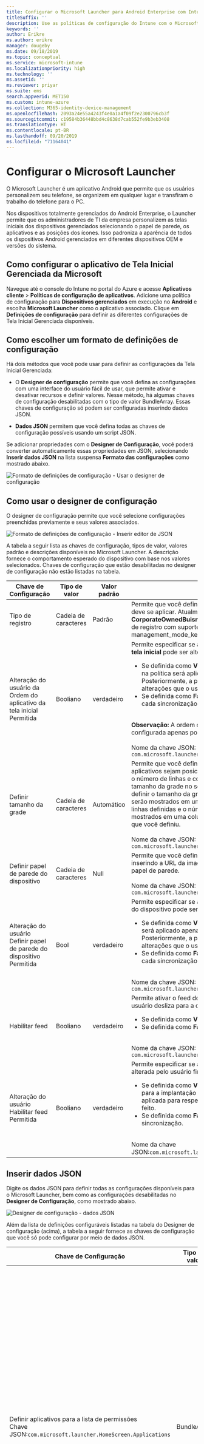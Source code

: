 ```yaml
---
title: Configurar o Microsoft Launcher para Android Enterprise com Intune
titleSuffix: ''
description: Use as políticas de configuração do Intune com o Microsoft Launcher.
keywords: ''
author: Erikre
ms.author: erikre
manager: dougeby
ms.date: 09/18/2019
ms.topic: conceptual
ms.service: microsoft-intune
ms.localizationpriority: high
ms.technology: ''
ms.assetid: ''
ms.reviewer: priyar
ms.suite: ems
search.appverid: MET150
ms.custom: intune-azure
ms.collection: M365-identity-device-management
ms.openlocfilehash: 2093a24e55a4243f4e0a1a4f09f2e2300796cb3f
ms.sourcegitcommit: c19584b36448bbd4c8638d7cab552fe9b3eb3408
ms.translationtype: HT
ms.contentlocale: pt-BR
ms.lasthandoff: 09/20/2019
ms.locfileid: "71164041"
---
```

# <a name="configure-microsoft-launcher"></a>Configurar o Microsoft Launcher

O Microsoft Launcher é um aplicativo Android que permite que os usuários personalizem seu telefone, se organizem em qualquer lugar e transfiram o trabalho do telefone para o PC. 

Nos dispositivos totalmente gerenciados do Android Enterprise, o Launcher permite que os administradores de TI da empresa personalizem as telas iniciais dos dispositivos gerenciados selecionando o papel de parede, os aplicativos e as posições dos ícones. Isso padroniza a aparência de todos os dispositivos Android gerenciados em diferentes dispositivos OEM e versões do sistema. 

## <a name="how-to-configure-the-microsoft-managed-home-screen-app"></a>Como configurar o aplicativo de Tela Inicial Gerenciada da Microsoft 

Navegue até o console do Intune no portal do Azure e acesse **Aplicativos cliente** > **Políticas de configuração de aplicativos**. Adicione uma política de configuração para **Dispositivos gerenciados** em execução no **Android** e escolha **Microsoft Launcher** como o aplicativo associado. Clique em **Definições de configuração** para definir as diferentes configurações de Tela Inicial Gerenciada disponíveis. 

## <a name="choosing-a-configuration-settings-format"></a>Como escolher um formato de definições de configuração 

Há dois métodos que você pode usar para definir as configurações da Tela Inicial Gerenciada: 

- O **Designer de configuração** permite que você defina as configurações com uma interface do usuário fácil de usar, que permite ativar e desativar recursos e definir valores. Nesse método, há algumas chaves de configuração desabilitadas com o tipo de valor BundleArray. Essas chaves de configuração só podem ser configuradas inserindo dados JSON. 

- **Dados JSON** permitem que você defina todas as chaves de configuração possíveis usando um script JSON. 

Se adicionar propriedades com o **Designer de Configuração**, você poderá converter automaticamente essas propriedades em JSON, selecionando **Inserir dados JSON** na lista suspensa **Formato das configurações** como mostrado abaixo.

   ![Formato de definições de configuração - Usar o designer de configuração](./media/configure-microsoft-launcher/configure-microsoft-launcher-01.png)

## <a name="using-configuration-designer"></a>Como usar o designer de configuração

O designer de configuração permite que você selecione configurações preenchidas previamente e seus valores associados.

   ![Formato de definições de configuração - Inserir editor de JSON](./media/configure-microsoft-launcher/configure-microsoft-launcher-02.png)

A tabela a seguir lista as chaves de configuração, tipos de valor, valores padrão e descrições disponíveis no Microsoft Launcher. A descrição fornece o comportamento esperado do dispositivo com base nos valores selecionados. Chaves de configuração que estão desabilitadas no designer de configuração não estão listadas na tabela.

|    Chave de Configuração    |    Tipo de valor    |    Valor padrão    |    Descrição     |
|---------------------------------------------------|------------------|---------------------|-------------------------------------------------------------------------------------------------------------------------------------------------------------------------------------------------------------------------------------------------------------------------------------------------------------------------------------------------------------------------------------------------------------------------------------------------------------------------------------------------------------------------------------------------------------------------------|
|    Tipo de registro    |    Cadeia de caracteres     |    Padrão    |    Permite que você defina o tipo de registro ao qual essa política deve se aplicar. Atualmente, o valor **Padrão** refere-se a **CorporateOwnedBuisnessOnly**. Atualmente, não há outros tipos de registro com suporte.        Nome de chave JSON: management_mode_key        |
|    Alteração do usuário da Ordem do aplicativo da tela inicial   Permitida    |    Booliano    |    verdadeiro    |    Permite especificar se a configuração **Ordem do aplicativo na tela inicial** pode ser alterada pelo usuário final.<ul><li>Se definida como **Verdadeira**, a ordem do aplicativo definida na política será aplicada apenas para a implantação inicial. Posteriormente, a política não será aplicada para respeitar as alterações que o usuário possa ter feito.</li><li>Se definida como **Falsa**, a ordem do aplicativo será imposta a cada sincronização.</li></ul><br>**Observação:** A ordem do Aplicativo na Tela Inicial pode ser configurada apenas por meio do editor JSON.<br><br>Nome da chave JSON:<br>`com.microsoft.launcher.HomeScreen.AppOrder.UserChangeAllowed`    |
|    Definir tamanho da grade    |    Cadeia de caracteres    |    Automático    |    Permite que você defina o tamanho da grade para que aplicativos sejam posicionados na tela inicial. Você pode definir o número de linhas e colunas de aplicativo para definir o tamanho da grade no seguinte formato: `columns;rows`. Se você definir o tamanho da grade, o número máximo de aplicativos que serão mostrados em uma linha na tela inicial será o número de linhas definidas e o número máximo de aplicativos que serão mostrados em uma coluna na tela inicial o número de colunas que você definiu.<br><br>        Nome da chave JSON:<br>`com.microsoft.launcher.HomeScreen.GridSize`    |
|    Definir papel de parede do dispositivo    |    Cadeia de caracteres    |    Null    |    Permite que você defina um papel de parede de sua preferência, inserindo a URL da imagem que você deseja definir como um papel de parede.<br><br>Nome da chave JSON:<br>`com.microsoft.launcher.Wallpaper.URL`    |
|    Alteração do usuário Definir papel de parede do dispositivo   Permitida    |    Bool    |    verdadeiro    |    Permite especificar se a configuração Definir papel de parede do dispositivo pode ser alterada pelo usuário final.<ul><li>Se definida como **Verdadeira**, o papel de parede na política será aplicado apenas para a implantação inicial. Posteriormente, a política não será aplicada para respeitar as alterações que o usuário possa ter feito.</li><li>Se definida como **Falsa**, o papel de parede será aplicado a cada sincronização.</li></ul><br>Nome da chave JSON:<br>`com.microsoft.launcher.Wallpaper.URL.UserChangeAllowed`        |
|    Habilitar feed    |    Booliano    |    verdadeiro    |    Permite ativar o feed do iniciador no dispositivo quando o usuário desliza para a direita na tela inicial.<ul><li>Se definida como **Verdadeira**, o feed será habilitado.</li><li>Se definida como **Falsa**, o feed será desabilitado.</li></ul><br>Nome da chave JSON:<br>`com.microsoft.launcher.Feed.Enabled`    |
|    Alteração do usuário Habilitar feed Permitida    |    Booliano    |    verdadeiro    |     Permite especificar se a configuração **Habilitar feed** pode ser alterada pelo usuário final.<ul><li>Se definida como **Verdadeira**, o feed será aplicado apenas para a implantação inicial. Posteriormente, a política não será aplicada para respeitar as alterações que o usuário possa ter feito.</li><li>Se definida como **Falsa**, o feed será imposto a cada sincronização.</li></ul><br>Nome da chave JSON:`com.microsoft.launcher.Feed.Enabled.UserChangeAllowed`    |

## <a name="enter-json-data"></a>Inserir dados JSON

Digite os dados JSON para definir todas as configurações disponíveis para o Microsoft Launcher, bem como as configurações desabilitadas no **Designer de Configuração**, como mostrado abaixo.

   ![Designer de configuração - dados JSON](./media/configure-microsoft-launcher/configure-microsoft-launcher-03.png)

Além da lista de definições configuráveis listadas na tabela do Designer de configuração (acima), a tabela a seguir fornece as chaves de configuração que você só pode configurar por meio de dados JSON.

|    Chave de Configuração    |    Tipo de valor    |    Valor padrão    |    Descrição     |
|----------------------------------------------------------------------------------------------------|-------------------|-------------------------------------------------------------------------------------|------------------------------------------------------------------------------------------------------------------------------------------------------------------------------------------------------------------------------------------------------------------------------------------------------------------------------------------------------------------------------------------------------------------------------------------------------------------------------------------------------------------------------------------------------------------------------------------------------------------------------------------------------------------------------------|
|    Definir aplicativos para a lista de permissões<br>Chave JSON:`com.microsoft.launcher.HomeScreen.Applications`    |    BundleArray    | Consulte: [Definir aplicativos para a lista de permissões](configure-microsoft-launcher.md#set-allow-listed-applications)</sup>    |    Permite definir o conjunto de aplicativos visíveis na tela inicial entre os aplicativos instalados no dispositivo. Você pode definir os aplicativos inserindo o nome do pacote dos aplicativos que você deseja tornar visíveis, por exemplo, `com.android.settings` torna as configurações acessíveis na tela inicial. Os aplicativos da lista de permissões nesta seção já devem estar instalados no dispositivo para que fiquem visíveis na tela inicial.<p>Propriedades:<ul><li>**Pacote:** O nome do pacote de aplicativos</li><li>**Classe:** A atividade do aplicativo, específica de uma determinada página de aplicativo. A página do aplicativo padrão é usada se esse valor estiver vazio.</li></ul>      |
|    Ordem do aplicativo na tela inicial<br>Chave JSON: `com.microsoft.launcher.HomeScreen.AppOrder`    |    BundleArray    |    Consulte: [Ordem do aplicativo na tela inicial](configure-microsoft-launcher.md#home-screen-app-order)      |    Permite especificar a ordem do aplicativo na tela inicial.<p>Propriedades:<br><ul><li>**Tipo:** O único tipo com suporte é `application`.</li><li>**Posição:** O slot do ícone do aplicativo na tela inicial. Tem início na posição 1 no canto superior esquerdo e vai da esquerda para a direita, de cima para baixo.</li><li>**Pacote:** O nome do pacote de aplicativos.</li><li>**Classe:** A atividade do aplicativo, específica de uma determinada página de aplicativo. A página do aplicativo padrão será usada se esse valor estiver vazio.</li></ul>    |

### <a name="set-allow-listed-applications"></a>Definir aplicativos para a lista de permissões

```JSON
{
    "key": "com.microsoft.launcher.HomeScreen.Applications",
    "valueBundleArray": 
    [
        {
            "managedProperty": [
                {
                    "key": "package",
                    "valueString": ""
                },
                {
                    "key": "class",
                    "valueString": ""
                }
            ]
        }
    ]
}
```

### <a name="home-screen-app-order"></a>Ordem do aplicativo na tela inicial

```JSON
{
    "key": "com.microsoft.launcher.HomeScreen.AppOrder",
    "valueBundleArray": 
    [
        {
            "managedProperty": [
                {
                    "key": "type",
                    "valueString": "application"
                },
                {
                    "key": "position",
                    "valueInteger": 0
                },
                {
                    "key": "package",
                    "valueString": ""
                },
                {
                    "key": "class",
                    "valueString": ""
                }
            ]
        }
    ]
}
```

Este é um exemplo de script JSON com todas as chaves de configuração disponíveis incluídas:

```JSON
{
    "kind": "androidenterprise#managedConfiguration", 
    "productId": "app:com.microsoft.launcher", 
    "managedProperty": [
        {
            "key": "management_mode_key", 
            "valueString": "Default"
        }, 
        {
            "key": "com.microsoft.launcher.Feed.Enable.UserChangeAllowed", 
            "valueBool": false
        }, 
        {
            "key": "com.microsoft.launcher.Feed.Enable", 
            "valueBool": true
        }, 
        {
            "key": "com.microsoft.launcher.Wallpaper.Url.UserChangeAllowed", 
            "valueBool": false
        }, 
        {
            "key": "com.microsoft.launcher.Wallpaper.Url", 
            "valueBool": "http://www.contoso.com/wallpaper.png"
        }, 
        {
            "key": "com.microsoft.launcher.HomeScreen.GridSize", 
            "valueString": "5;5"
        }, 
        {
            "key": "com.microsoft.launcher.HomeScreen.Applications", 
            "valueBundleArray": [
                {
                    "managedProperty": [
                        {
                            "key": "package", 
                            "valueString": "com.ups.mobile.android"
                        }, 
                        {
                            "key": "class", 
                            "valueString": ""
                        }
                    ]
                }, 
                {
                    "managedProperty": [
                        {
                            "key": "package", 
                            "valueString": "com.microsoft.teams"
                        }, 
                        {
                            "key": "class", 
                            "valueString": ""
                        }
                    ]
                }, 
                {
                    "managedProperty": [
                        {
                            "key": "package", 
                            "valueString": "com.microsoft.bing"
                        }, 
                        {
                            "key": "class", 
                            "valueString": ""
                        }
                    ]
                }
            ]
        }, 
        {
            "key": "com.microsoft.launcher.HomeScreen.AppOrder.UserChangeAllowed", 
            "valueBool": false
        }, 
        {
            "key": "com.microsoft.launcher.HomeScreen.AppOrder", 
            "valueBundleArray": [
                {
                    "managedProperty": [
                        {
                            "key": "type", 
                            "valueString": "application"
                        }, 
                        {
                            "key": "position", 
                            "valueInteger": 17
                        }, 
                        {
                            "key": "package", 
                            "valueString": "com.ups.mobile.android"
                        }, 
                        {
                            "key": "class", 
                            "valueString": ""
                        }
                    ]
                }, 
                {
                    "managedProperty": [
                        {
                            "key": "type", 
                            "valueString": "application"
                        }, 
                        {
                            "key": "position", 
                            "valueInteger": 18
                        }, 
                        {
                            "key": "package", 
                            "valueString": "com.microsoft.teams"
                        }, 
                        {
                            "key": "class", 
                            "valueString": ""
                        }
                    ]
                }, 
                {
                    "managedProperty": [
                        {
                            "key": "type", 
                            "valueString": "application"
                        }, 
                        {
                            "key": "position", 
                            "valueInteger": 19
                        }, 
                        {
                            "key": "package", 
                            "valueString": "com.microsoft.bing"
                        }, 
                        {
                            "key": "class", 
                            "valueString": ""
                        }
                    ]
                }
            ]
        }
    ]
}
```

## <a name="next-steps"></a>Próximas etapas

- Para saber mais sobre dispositivos Android Enterprise totalmente gerenciados, confira [Configurar o registro do Intune para dispositivos Android Enterprise totalmente gerenciados](android-fully-managed-enroll.md).




